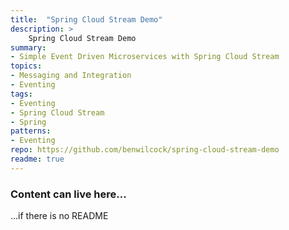 ```yaml
---
title:  "Spring Cloud Stream Demo"
description: >
    Spring Cloud Stream Demo
summary:
- Simple Event Driven Microservices with Spring Cloud Stream
topics:
- Messaging and Integration
- Eventing
tags:
- Eventing
- Spring Cloud Stream
- Spring
patterns:
- Eventing
repo: https://github.com/benwilcock/spring-cloud-stream-demo
readme: true
---
```


### Content can live here...

 ...if there is no README